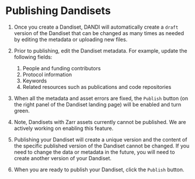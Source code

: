 # Publishing Dandisets

1. Once you create a Dandiset, DANDI will automatically create a `draft` version
 of the Dandiset that can be changed as many times as needed by editing the 
 metadata or uploading new files.

1. Prior to publishing, edit the Dandiset metadata.  For example, update the 
following fields:
    1. People and funding contributors
    1. Protocol information
    1. Keywords
    1. Related resources such as publications and code repositories

1. When all the metadata and asset errors are fixed, the `Publish` button (on 
the right panel of the Dandiset landing page) will be enabled and turn green.

1. Note, Dandisets with Zarr assets currently cannot be published.  We are 
actively working on enabling this feature.

1. Publishing your Dandiset will create a unique version and the content of the 
specific published version of the Dandiset cannot be changed.  If you need to 
change the data or metadata in the future, you will need to create 
another version of your Dandiset. 

1. When you are ready to publish your Dandiset, click the `Publish` button. 
